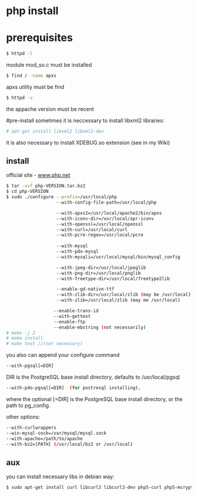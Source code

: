 # php install
 
# prerequisites
```sh
$ httpd -l
```

module mod_so.c must be installed

```sh
$ find / -name apxs
```
apxs utility must be find

```sh
$ httpd -v
```
the appache version must be recent


#pre-install
sometimes it is neccessary to install libxml2 libraries:
```sh
# apt-get install libxml2 libxml2-dev
```

it is also necessary to install XDEBUG.so extension (see in my Wiki)


## install
official site - www.php.net  
```sh
$ tar -xvf php-VERSION.tar.bz2
$ cd php-VERSION
$ sudo ./configure --prefix=/usr/local/php 
                   --with-config-file-path=/usr/local/php 

                   --with-apxs2=/usr/local/apache2/bin/apxs
                   --with-iconv-dir=/usr/local/apr-iconv 
                   --with-openssl=/usr/local/openssl 
                   --with-curl=/usr/local/curl 
                   --with-pcre-regex=/usr/local/pcre 
 
                   --with-mysql 
                   --with-pdo-mysql 
                   --with-mysqli=/usr/local/mysql/bin/mysql_config 

                   --with-jpeg-dir=/usr/local/jpeglib 
                   --with-png-dir=/usr/local/pnglib 
                   --with-freetype-dir=/usr/local/freetype2lib 

                   --enable-gd-native-ttf 
                   --with-zlib-dir=/usr/local/zlib (may be /usr/local)
                   --with-zlib=/usr/local/zlib (may me /usr/local)

                  --enable-trans-id 
                  --with-gettext
                  --enable-ftp 
                  --enable-mbstring (not necessarily)
# make -j 2
# make install
# make test //(not necessary)
```

you also can append your configure command
```sh
--with-pgsql[=DIR] 
```
DIR is the PostgreSQL base install directory, defaults to /usr/local/pgsql 	

```sh
--with-pdo-pgsql[=DIR]  (for postresql installing), 
```
where the optional [=DIR] is the PostgreSQL base install directory, or the path to pg_config.

other options:
```sh
--with-curlwrappers
--win-mysql-sock=/var/mysql/mysql.sock
--with-apache=/path/to/apache
--with-bz2=[PATH] (/usr/local/bz2 or /usr/local)
```


## aux
you can install necessary libs in debian way:
```sh
$ sudo apt-get install curl libcurl3 libcurl3-dev php5-curl php5-mcrypt
```

